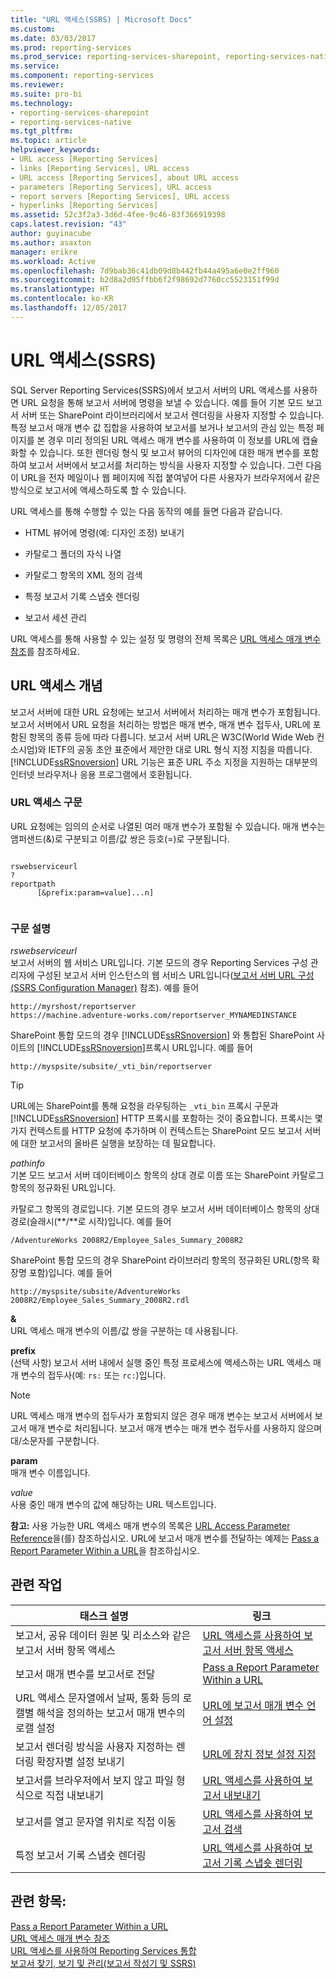 ```yaml
---
title: "URL 액세스(SSRS) | Microsoft Docs"
ms.custom: 
ms.date: 03/03/2017
ms.prod: reporting-services
ms.prod_service: reporting-services-sharepoint, reporting-services-native
ms.service: 
ms.component: reporting-services
ms.reviewer: 
ms.suite: pro-bi
ms.technology:
- reporting-services-sharepoint
- reporting-services-native
ms.tgt_pltfrm: 
ms.topic: article
helpviewer_keywords:
- URL access [Reporting Services]
- links [Reporting Services], URL access
- URL access [Reporting Services], about URL access
- parameters [Reporting Services], URL access
- report servers [Reporting Services], URL access
- hyperlinks [Reporting Services]
ms.assetid: 52c3f2a3-3d6d-4fee-9c46-83f366919398
caps.latest.revision: "43"
author: guyinacube
ms.author: asaxton
manager: erikre
ms.workload: Active
ms.openlocfilehash: 7d9bab36c41db09d8b442fb44a495a6e0e2ff960
ms.sourcegitcommit: b2d8a2d95ffbb6f2f98692d7760cc5523151f99d
ms.translationtype: HT
ms.contentlocale: ko-KR
ms.lasthandoff: 12/05/2017
---
```

# <a name="url-access-ssrs"></a>URL 액세스(SSRS)
  SQL Server Reporting Services(SSRS)에서 보고서 서버의 URL 액세스를 사용하면 URL 요청을 통해 보고서 서버에 명령을 보낼 수 있습니다. 예를 들어 기본 모드 보고서 서버 또는 SharePoint 라이브러리에서 보고서 렌더링을 사용자 지정할 수 있습니다. 특정 보고서 매개 변수 값 집합을 사용하여 보고서를 보거나 보고서의 관심 있는 특정 페이지를 본 경우 미리 정의된 URL 액세스 매개 변수를 사용하여 이 정보를 URL에 캡슐화할 수 있습니다. 또한 렌더링 형식 및 보고서 뷰어의 디자인에 대한 매개 변수를 포함하여 보고서 서버에서 보고서를 처리하는 방식을 사용자 지정할 수 있습니다. 그런 다음 이 URL을 전자 메일이나 웹 페이지에 직접 붙여넣어 다른 사용자가 브라우저에서 같은 방식으로 보고서에 액세스하도록 할 수 있습니다.  
  
 URL 액세스를 통해 수행할 수 있는 다음 동작의 예를 들면 다음과 같습니다.  
  
-   HTML 뷰어에 명령(예: 디자인 조정) 보내기  
  
-   카탈로그 폴더의 자식 나열  
  
-   카탈로그 항목의 XML 정의 검색  
  
-   특정 보고서 기록 스냅숏 렌더링  
  
-   보고서 세션 관리  
  
 URL 액세스를 통해 사용할 수 있는 설정 및 명령의 전체 목록은 [URL 액세스 매개 변수 참조](../reporting-services/url-access-parameter-reference.md)를 참조하세요.  
  
## <a name="url-access-concepts"></a>URL 액세스 개념  
 보고서 서버에 대한 URL 요청에는 보고서 서버에서 처리하는 매개 변수가 포함됩니다. 보고서 서버에서 URL 요청을 처리하는 방법은 매개 변수, 매개 변수 접두사, URL에 포함된 항목의 종류 등에 따라 다릅니다. 보고서 서버 URL은 W3C(World Wide Web 컨소시엄)와 IETF의 공동 초안 표준에서 제안한 대로 URL 형식 지정 지침을 따릅니다. [!INCLUDE[ssRSnoversion](../includes/ssrsnoversion-md.md)] URL 기능은 표준 URL 주소 지정을 지원하는 대부분의 인터넷 브라우저나 응용 프로그램에서 호환됩니다.  
  
### <a name="url-access-syntax"></a>URL 액세스 구문  
 URL 요청에는 임의의 순서로 나열된 여러 매개 변수가 포함될 수 있습니다. 매개 변수는 앰퍼샌드(&)로 구분되고 이름/값 쌍은 등호(=)로 구분됩니다.  
  
```  
  
rswebserviceurl  
?  
reportpath  
      [&prefix:param=value]...n]  
  
```  
  
### <a name="syntax-description"></a>구문 설명  
 *rswebserviceurl*  
 보고서 서버의 웹 서비스 URL입니다. 기본 모드의 경우 Reporting Services 구성 관리자에 구성된 보고서 서버 인스턴스의 웹 서비스 URL입니다([보고서 서버 URL 구성&#40;SSRS Configuration Manager&#41;](../reporting-services/install-windows/configure-report-server-urls-ssrs-configuration-manager.md) 참조). 예를 들어  
  
```  
http://myrshost/reportserver  
https://machine.adventure-works.com/reportserver_MYNAMEDINSTANCE  
```  
  
 SharePoint 통합 모드의 경우 [!INCLUDE[ssRSnoversion](../includes/ssrsnoversion-md.md)] 와 통합된 SharePoint 사이트의 [!INCLUDE[ssRSnoversion](../includes/ssrsnoversion-md.md)]프록시 URL입니다. 예를 들어  
  
```  
http://myspsite/subsite/_vti_bin/reportserver  
```  
  
> [!TIP]  
>  URL에는 SharePoint를 통해 요청을 라우팅하는 `_vti_bin` 프록시 구문과 [!INCLUDE[ssRSnoversion](../includes/ssrsnoversion-md.md)] HTTP 프록시를 포함하는 것이 중요합니다. 프록시는 몇 가지 컨텍스트를 HTTP 요청에 추가하며 이 컨텍스트는 SharePoint 모드 보고서 서버에 대한 보고서의 올바른 실행을 보장하는 데 필요합니다.  
  
 *pathinfo*  
 기본 모드 보고서 서버 데이터베이스 항목의 상대 경로 이름 또는 SharePoint 카탈로그 항목의 정규화된 URL입니다.  
  
 카탈로그 항목의 경로입니다. 기본 모드의 경우 보고서 서버 데이터베이스 항목의 상대 경로(슬래시(**/**로 시작)입니다. 예를 들어  
  
```  
/AdventureWorks 2008R2/Employee_Sales_Summary_2008R2  
```  
  
 SharePoint 통합 모드의 경우 SharePoint 라이브러리 항목의 정규화된 URL(항목 확장명 포함)입니다. 예를 들어  
  
```  
http://myspsite/subsite/AdventureWorks 2008R2/Employee_Sales_Summary_2008R2.rdl  
```  
  
 **&**  
 URL 액세스 매개 변수의 이름/값 쌍을 구분하는 데 사용됩니다.  
  
 **prefix**  
 (선택 사항) 보고서 서버 내에서 실행 중인 특정 프로세스에 액세스하는 URL 액세스 매개 변수의 접두사(예: `rs:` 또는 `rc:`)입니다.  
  
> [!NOTE]  
>  URL 액세스 매개 변수의 접두사가 포함되지 않은 경우 매개 변수는 보고서 서버에서 보고서 매개 변수로 처리됩니다. 보고서 매개 변수는 매개 변수 접두사를 사용하지 않으며 대/소문자를 구분합니다.  
  
 **param**  
 매개 변수 이름입니다.  
  
 *value*  
 사용 중인 매개 변수의 값에 해당하는 URL 텍스트입니다.  
  
 **참고:** 사용 가능한 URL 액세스 매개 변수의 목록은 [URL Access Parameter Reference](../reporting-services/url-access-parameter-reference.md)을(를) 참조하십시오. URL에 보고서 매개 변수를 전달하는 예제는 [Pass a Report Parameter Within a URL](../reporting-services/pass-a-report-parameter-within-a-url.md)을 참조하십시오.  
  
## <a name="related-tasks"></a>관련 작업  
  
|태스크 설명|링크|  
|-----------------------|-----------|  
|보고서, 공유 데이터 원본 및 리소스와 같은 보고서 서버 항목 액세스|[URL 액세스를 사용하여 보고서 서버 항목 액세스](../reporting-services/access-report-server-items-using-url-access.md)|  
|보고서 매개 변수를 보고서로 전달|[Pass a Report Parameter Within a URL](../reporting-services/pass-a-report-parameter-within-a-url.md)|  
|URL 액세스 문자열에서 날짜, 통화 등의 로캘별 해석을 정의하는 보고서 매개 변수의 로캘 설정|[URL에 보고서 매개 변수 언어 설정](../reporting-services/set-the-language-for-report-parameters-in-a-url.md)|  
|보고서 렌더링 방식을 사용자 지정하는 렌더링 확장자별 설정 보내기|[URL에 장치 정보 설정 지정](../reporting-services/specify-device-information-settings-in-a-url.md)|  
|보고서를 브라우저에서 보지 않고 파일 형식으로 직접 내보내기|[URL 액세스를 사용하여 보고서 내보내기](../reporting-services/export-a-report-using-url-access.md)|  
|보고서를 열고 문자열 위치로 직접 이동|[URL 액세스를 사용하여 보고서 검색](../reporting-services/search-a-report-using-url-access.md)|  
|특정 보고서 기록 스냅숏 렌더링|[URL 액세스를 사용하여 보고서 기록 스냅숏 렌더링](../reporting-services/render-a-report-history-snapshot-using-url-access.md)|  
  
## <a name="see-also"></a>관련 항목:  
 [Pass a Report Parameter Within a URL](../reporting-services/pass-a-report-parameter-within-a-url.md)   
 [URL 액세스 매개 변수 참조](../reporting-services/url-access-parameter-reference.md)   
 [URL 액세스를 사용하여 Reporting Services 통합](../reporting-services/application-integration/integrating-reporting-services-using-url-access.md)   
 [보고서 찾기, 보기 및 관리&#40;보고서 작성기 및 SSRS&#41;](../reporting-services/report-builder/finding-viewing-and-managing-reports-report-builder-and-ssrs.md)  
  
  
